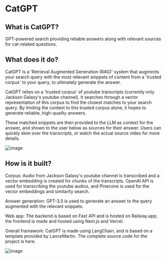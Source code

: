 # CatGPT

## What is CatGPT?
GPT-powered search providing reliable answers along with relevant sources for cat-related questions.
  
## What does it do?
CatGPT is a 'Retrieval Augmented Generation (RAG)' system that augments your search query with the most relevant snippets of content from a 'trusted corpus' to your query, to ultimately generate the answer.
  
CatGPT relies on a 'trusted corpus' of youtube transcripts (currently only Jackson Galaxy's youtube channel). It searches through a vector representation of this corpus to find the closest matches to your search query. By limiting the context to this trusted corpus alone, it hopes to generate reliable, high-quailty answers.
  
These matched snippets are then provided to the LLM as context for the answer, and shown to the user below as sources for their answer. Users can quickly skim over the transcripts, or watch the actual source video for more details.

![image](https://docs.aws.amazon.com/images/sagemaker/latest/dg/images/jumpstart/jumpstart-fm-rag.jpg)

## How is it built?
Corpus: Audio from Jackson Galaxy's youtube channel is transcribed and a vector embedding is created for chunks of the transcripts. OpenAI API is used for transcribing the youtube audios, and Pinecone is used for the vector embeddings and similarity search.
  
Answer generation: GPT-3.5 is used to generate an answer to the query augmented with the relevant snippets.
  
Web app: The backend is based on Fast API and is hosted on Railway.app; the frontend is made and hosted using Next.js and Vercel.
  
Overall framework: CatGPT is made using LangChain, and is based on a template provided by LanceMartin. The complete source code for the project is here.
  
![image](https://github.com/rlancemartin/karpathy-gpt/assets/122662504/775af292-e528-4760-9793-c8547dff3bcb)
